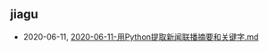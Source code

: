 ## jiagu
* 2020-06-11, [2020-06-11-用Python提取新闻联播摘要和关键字.md](../posts/2020-06-11-用Python提取新闻联播摘要和关键字.md)